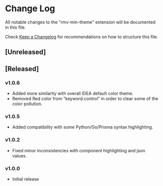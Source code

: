 # Change Log

All notable changes to the "rmv-min-theme" extension will be documented in this file.

Check [Keep a Changelog](http://keepachangelog.com/) for recommendations on how to structure this file.

## [Unreleased]

## [Released]

### v1.0.6
- Added more similarity with overall IDEA default color theme.
- Removed Red color from "keyword.control" in order to clear some of the color pollution.

### v1.0.5
- Added compatibility with some Python/Go/Prisma syntax highlighting.

### v1.0.2
- Fixed minor inconsistencies with component highlighting and json values.

### v1.0.0
- Initial release